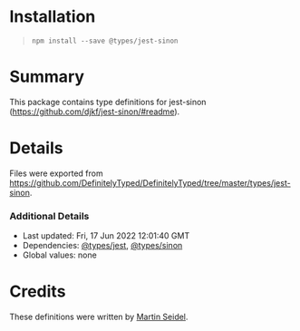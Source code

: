 # Installation
> `npm install --save @types/jest-sinon`

# Summary
This package contains type definitions for jest-sinon (https://github.com/djkf/jest-sinon/#readme).

# Details
Files were exported from https://github.com/DefinitelyTyped/DefinitelyTyped/tree/master/types/jest-sinon.

### Additional Details
 * Last updated: Fri, 17 Jun 2022 12:01:40 GMT
 * Dependencies: [@types/jest](https://npmjs.com/package/@types/jest), [@types/sinon](https://npmjs.com/package/@types/sinon)
 * Global values: none

# Credits
These definitions were written by [Martin Seidel](https://github.com/seidelmartin).
